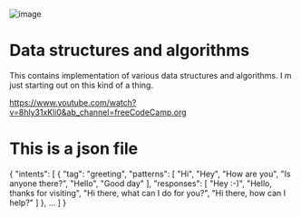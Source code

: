 
![image](https://github.com/chinmay-routray-github/First-repository/assets/84587881/f5d583be-b94e-4aed-90c1-5cb195ed64aa)


# Data structures and algorithms
This contains implementation of various data structures and algorithms.
I m just starting out on this kind of a thing.

https://www.youtube.com/watch?v=8hly31xKli0&ab_channel=freeCodeCamp.org

# This is a json file
{
  "intents": [
    {
      "tag": "greeting",
      "patterns": [
        "Hi",
        "Hey",
        "How are you",
        "Is anyone there?",
        "Hello",
        "Good day"
      ],
      "responses": [
        "Hey :-)",
        "Hello, thanks for visiting",
        "Hi there, what can I do for you?",
        "Hi there, how can I help?"
      ]
    },
    ...
  ]
}
